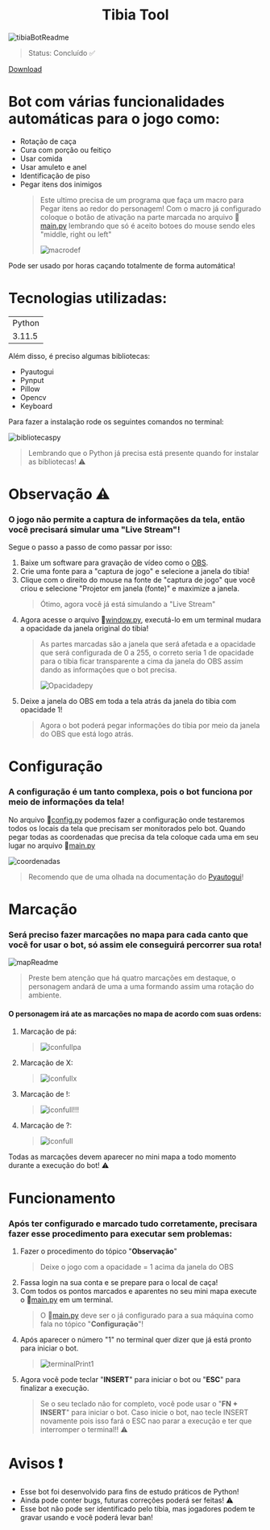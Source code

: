 <h1 align="center">
  Tibia Tool
</h1>

![tibiaBotReadme](https://github.com/afsdari0/ModuleTB/assets/100225519/fe3ec09a-5e8b-4d4d-af83-d0476ea5a574)
> Status: Concluído ✅

[Download](https://github.com/afsdari0/ModuleTB)

# Bot com várias funcionalidades automáticas para o jogo como:

+ Rotação de caça 
+ Cura com porção ou feitiço
+ Usar comida
+ Usar amuleto e anel 
+ Identificação de piso
+ Pegar itens dos inimigos 
  > Este ultimo precisa de um programa que faça um macro para Pegar itens ao redor do personagem! Com o macro já configurado coloque o botão de ativação na parte marcada no arquivo 📁[main.py](https://github.com/afsdari0/ModuleTB/blob/main/main.py) lembrando que só é aceito botoes do mouse sendo eles "middle, right ou left"
  > 
  > ![macrodef](https://github.com/afsdari0/ModuleTB/assets/100225519/78c361d8-ea13-495a-9a86-25623f35578b)

Pode ser usado por horas caçando totalmente de forma automática!

# Tecnologias utilizadas:

<table>
  <tr>
    <td>Python</td>
  </tr>
  <tr>
    <td>3.11.5</td>
  </tr>
</table>

Além disso, é preciso algumas bibliotecas:

+ Pyautogui
+ Pynput
+ Pillow
+ Opencv
+ Keyboard

Para fazer a instalação rode os seguintes comandos no terminal: 

![bibliotecaspy](https://github.com/afsdari0/ModuleTB/assets/100225519/7292bfaa-f708-4fac-9e04-e2a515f70edb)
> Lembrando que o Python já precisa está presente quando for instalar as bibliotecas! ⚠️

# Observação ⚠️

### O jogo não permite a captura de informações da tela, então você precisará simular uma "Live Stream"!

Segue o passo a passo de como passar por isso:

1) Baixe um software para gravação de vídeo como o [OBS](https://obsproject.com/pt-br/download).
2) Crie uma fonte para a "captura de jogo" e selecione a janela do tibia!
3) Clique com o direito do mouse na fonte de "captura de jogo" que você criou e selecione "Projetor em janela (fonte)" e maximize a janela.
    > Ótimo, agora você já está simulando a "Live Stream"
4) Agora acesse o arquivo 📁[window.py](https://github.com/afsdari0/ModuleTB/blob/main/window.py), executá-lo em um terminal mudara a opacidade da janela original do tibia!
    > As partes marcadas são a janela que será afetada e a opacidade que será configurada de 0 a 255, o correto seria 1 de opacidade para o tibia ficar transparente a cima da janela do OBS assim dando as informações que o bot precisa.
    >
    >![Opacidadepy](https://github.com/afsdari0/ModuleTB/assets/100225519/ebeed870-1980-48a8-a246-15b2cf0e3fc4)
5) Deixe a janela do OBS em toda a tela atrás da janela do tibia com opacidade 1!
    > Agora o bot poderá pegar informações do tibia por meio da janela do OBS que está logo atrás.

# Configuração

### A configuração é um tanto complexa, pois o bot funciona por meio de informações da tela!

No arquivo 📁[config.py](https://github.com/afsdari0/ModuleTB/blob/main/config.py) podemos fazer a configuração onde testaremos todos os locais da tela que precisam ser monitorados pelo bot. Quando pegar todas as coordenadas que precisa da tela coloque cada uma em seu lugar no arquivo 📁[main.py](https://github.com/afsdari0/ModuleTB/blob/main/main.py) 

![coordenadas](https://github.com/afsdari0/ModuleTB/assets/100225519/470d7da7-600d-46ee-8cdf-89e8db150b73)
> Recomendo que de uma olhada na documentação do [Pyautogui](https://pyautogui.readthedocs.io/en/latest/screenshot.html#the-locate-functions)!

# Marcação

### Será preciso fazer marcações no mapa para cada canto que você for usar o bot, só assim ele conseguirá percorrer sua rota!

![mapReadme](https://github.com/afsdari0/ModuleTB/assets/100225519/6b839d47-c8cd-4eae-894f-f3bb8ad95aaa)
  > Preste bem atenção que há quatro marcações em destaque, o personagem andará de uma a uma formando assim uma rotação do ambiente.

#### O personagem irá ate as marcações no mapa de acordo com suas ordens:

1) Marcação de pá:
     > ![iconfullpa](https://github.com/afsdari0/ModuleTB/assets/100225519/c5d182aa-c2ac-4970-a3a8-a38bfd1b6d86)
2) Marcação de X:
     > ![iconfullx](https://github.com/afsdari0/ModuleTB/assets/100225519/0d8eb38a-859d-49e1-9dff-3e277abd77c8)
3) Marcação de !:
     > ![iconfull!!!](https://github.com/afsdari0/ModuleTB/assets/100225519/8f1fb942-7363-4c26-82d9-5d16293ceb34)
4) Marcação de ?:
     > ![iconfull](https://github.com/afsdari0/ModuleTB/assets/100225519/6d372d9a-16b1-4b8f-a579-1c8bab2c4f04)

Todas as marcações devem aparecer no mini mapa a todo momento durante a execução do bot! ⚠️


# Funcionamento

### Após ter configurado e marcado tudo corretamente, precisara fazer esse procedimento para executar sem problemas: 

1) Fazer o procedimento do tópico "**Observação**"
   > Deixe o jogo com a opacidade = 1 acima da janela do OBS
2) Fassa login na sua conta e se prepare para o local de caça!
3) Com todos os pontos marcados e aparentes no seu mini mapa execute o 📁[main.py](https://github.com/afsdari0/ModuleTB/blob/main/main.py) em um terminal.
   > O 📁[main.py](https://github.com/afsdari0/ModuleTB/blob/main/main.py) deve ser o já configurado para a sua máquina como fala no tópico "**Configuração**"!
4) Após aparecer o número "1" no terminal quer dizer que já está pronto para iniciar o bot.
   > ![terminalPrint1](https://github.com/afsdari0/ModuleTB/assets/100225519/b3fce182-c3ef-4ac9-8fe5-028e44da86cc)
5) Agora você pode teclar "**INSERT**" para iniciar o bot ou "**ESC**" para finalizar a execução.
   > Se o seu teclado não for completo, você pode usar o "**FN + INSERT**" para iniciar o bot. Caso inicie o bot, nao tecle INSERT novamente pois isso fará o ESC nao parar a execução e ter que interromper o terminal!! ⚠️

# Avisos ❗

+ Esse bot foi desenvolvido para fins de estudo práticos de Python!
+ Ainda pode conter bugs, futuras correções poderá ser feitas! ⚠️
+ Esse bot não pode ser identificado pelo tibia, mas jogadores podem te gravar usando e você poderá levar ban!
